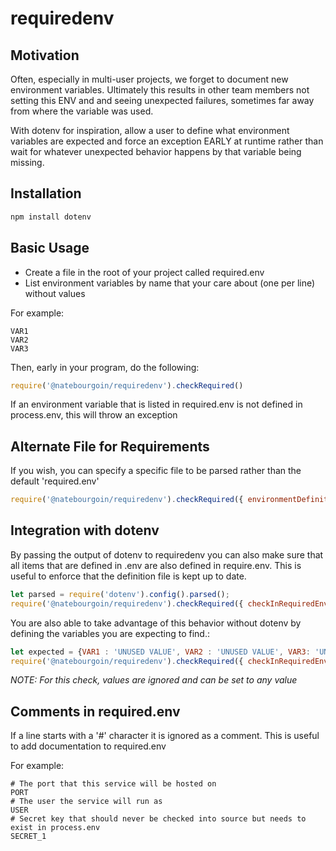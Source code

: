 # requiredenv

## Motivation

Often, especially in multi-user projects, we forget to document new environment variables. Ultimately this results in other team members not setting this ENV and and seeing unexpected failures, sometimes far away from where the variable was used.

With dotenv for inspiration, allow a user to define what environment variables are expected and force an exception EARLY at runtime rather than wait for whatever unexpected behavior happens by that variable being missing.

## Installation

```bash
npm install dotenv
```

## Basic Usage

- Create a file in the root of your project called required.env
- List environment variables by name that your care about (one per line) without values

For example:

```dosini
VAR1
VAR2
VAR3
```

Then, early in your program, do the following:

```javascript
require('@natebourgoin/requiredenv').checkRequired()
```

If an environment variable that is listed in required.env is not defined in process.env, this will throw an exception

## Alternate File for Requirements

If you wish, you can specify a specific file to be parsed rather than the default 'required.env'

```javascript
require('@natebourgoin/requiredenv').checkRequired({ environmentDefinition : "path/to/file" });
```

## Integration with dotenv

By passing the output of dotenv to requiredenv you can also make sure that all items that are defined in .env are also defined in require.env. This is useful to enforce that the definition file is kept up to date.

```javascript
let parsed = require('dotenv').config().parsed();
require('@natebourgoin/requiredenv').checkRequired({ checkInRequiredEnv : parsed });
```

You are also able to take advantage of this behavior without dotenv by defining the variables you are expecting to find.:

```javascript
let expected = {VAR1 : 'UNUSED VALUE', VAR2 : 'UNUSED VALUE', VAR3: 'UNUSED VALUE'}
require('@natebourgoin/requiredenv').checkRequired({ checkInRequiredEnv : expected });
```

*NOTE: For this check, values are ignored and can be set to any value*

## Comments in required.env

If a line starts with a '#' character it is ignored as a comment. This is useful to add documentation to required.env

For example:

```dosini
# The port that this service will be hosted on
PORT
# The user the service will run as
USER
# Secret key that should never be checked into source but needs to exist in process.env
SECRET_1
```

